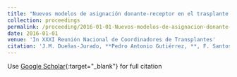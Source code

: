 ```yaml
---
title: "Nuevos modelos de asignación donante-receptor en el trasplante pulmonar"
collection: proceedings
permalink: /proceeding/2016-01-01-Nuevos-modelos-de-asignacion-donante-receptor-en-el-trasplante-pulmonar
date: 2016-01-01
venue: 'In XXXI Reunión Nacional de Coordinadores de Transplantes'
citation: 'J.M. Dueñas-Jurado, **Pedro Antonio Gutiérrez, **, F. Santos-Luna, A. Salvatierra-Velázquez, César Hervás-Martínez, &quot;Nuevos modelos de asignación donante-receptor en el trasplante pulmonar.&quot; In XXXI Reunión Nacional de Coordinadores de Transplantes, 2016.'
---
```

Use [Google Scholar](https://scholar.google.com/scholar?q=Nuevos+modelos+de+asignacion+donante+receptor+en+el+trasplante+pulmonar){:target="_blank"} for full citation